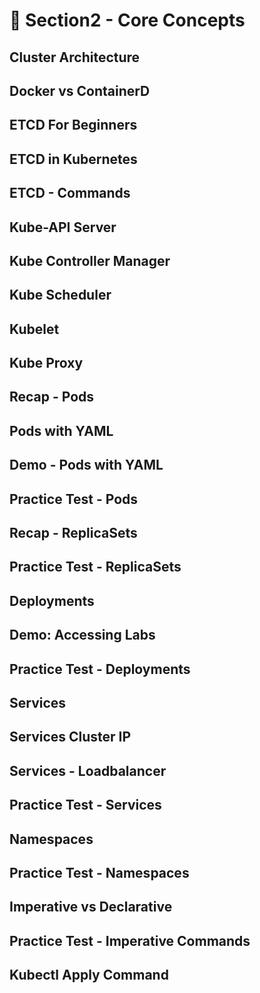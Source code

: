 # 🍨 Section2 - Core Concepts

## Cluster Architecture


## Docker vs ContainerD


## ETCD For Beginners


## ETCD in Kubernetes


## ETCD - Commands


## Kube-API Server


## Kube Controller Manager


## Kube Scheduler


## Kubelet


## Kube Proxy


## Recap - Pods


## Pods with YAML


## Demo - Pods with YAML


## Practice Test - Pods


## Recap - ReplicaSets


## Practice Test - ReplicaSets


## Deployments


## Demo: Accessing Labs


## Practice Test - Deployments


## Services


## Services Cluster IP


## Services - Loadbalancer


## Practice  Test - Services


## Namespaces


## Practice Test - Namespaces


## Imperative vs Declarative


## Practice Test - Imperative Commands


## Kubectl Apply Command

